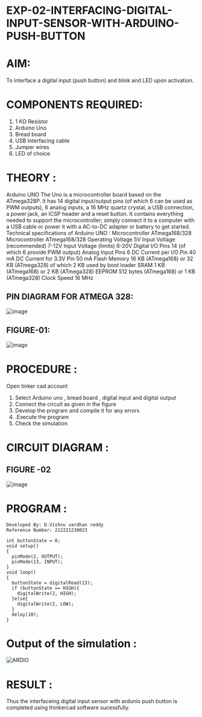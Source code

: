# EXP-02-INTERFACING-DIGITAL-INPUT-SENSOR-WITH-ARDUINO-PUSH-BUTTON

# AIM:

To interface a digital input (push button) and blink and LED upon activation.

# COMPONENTS REQUIRED:

1.	1 KΩ Resistor 
2.	Arduino Uno 
3.	Bread board 
4.	USB Interfacing cable 
5.	Jumper wires 
6.	LED of choice 
# THEORY :

Arduino UNO
 	  The Uno is a microcontroller board based on the ATmega328P. It has 14 digital input/output pins (of which 6 can be used as PWM outputs), 6 analog inputs, a 16 MHz quartz crystal, a USB connection, a power jack, an ICSP header and a reset button. It contains everything needed to support the microcontroller; simply connect it to a computer with a USB cable or power it with a AC-to-DC adapter or battery to get started.
	Technical specifications of Arduino UNO :
Microcontroller	ATmega168/328
Microcontroller	ATmega168/328
Operating Voltage	5V
Input Voltage (recommended)	7-12V
Input Voltage (limits)	6-20V
Digital I/O Pins	14 (of which 6 provide PWM output)
Analog Input Pins	6
DC Current per I/O Pin	40 mA
DC Current for 3.3V Pin	50 mA
Flash Memory	16 KB (ATmega168) or 32 KB (ATmega328) of which 2 KB used by boot loader
SRAM	1 KB (ATmega168) or 2 KB (ATmega328)
EEPROM	512 bytes (ATmega168) or 1 KB (ATmega328)
Clock Speed	16 MHz
## PIN DIAGRAM FOR ATMEGA 328:
 
![image](https://user-images.githubusercontent.com/36288975/163530394-115baee4-7ed1-49fe-9cce-d7b625e11e85.png)

## FIGURE-01:

![image](https://user-images.githubusercontent.com/36288975/163530431-4d390e98-0942-42d8-95b8-f57d348e6ad8.png)


# PROCEDURE :
 Open tinker cad account 
1.	Select Arduino uno , bread board , digital input and digital output 
2.	Connect the circuit as given in the figure 
3.	Develop the program and compile it for any errors 
4.	 .Execute the program 
5.	Check the simulation 








# CIRCUIT DIAGRAM :


## FIGURE -02


![image](https://user-images.githubusercontent.com/36288975/163530437-87a0afbd-b3c9-44ad-b907-5de63486fb9d.png)








# PROGRAM :

```
Developed By: D.Vishnu vardhan reddy
Reference Number: 212221230023

int buttonState = 0;
void setup()
{
  pinMode(2, OUTPUT);
  pinMode(13, INPUT);
}
void loop()
{
  buttonState = digitalRead(13);
  if (buttonState == HIGH){
    digitalWrite(2, HIGH);
  }else{
    digitalWrite(2, LOW);
  }
  delay(10);
}
```
 
 
 
 
 



# Output of the simulation :

![ARDIO](https://user-images.githubusercontent.com/94175324/165751730-081d8d0c-6334-405a-af05-6ecd42d0bf27.png)

# RESULT :

Thus the interfaceing digital input sensor with ardunio push button is completed using thinkercad software sucessfully.
